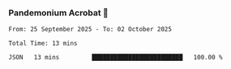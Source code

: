 ### Pandemonium Acrobat 🤸

<!--START_SECTION:waka-->

```all_time
From: 25 September 2025 - To: 02 October 2025

Total Time: 13 mins

JSON   13 mins         █████████████████████████   100.00 %
```

<!--END_SECTION:waka-->
